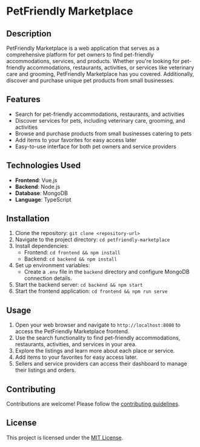 # PetFriendly Marketplace

## Description
PetFriendly Marketplace is a web application that serves as a comprehensive platform for pet owners to find pet-friendly accommodations, services, and products. Whether you're looking for pet-friendly accommodations, restaurants, activities, or services like veterinary care and grooming, PetFriendly Marketplace has you covered. Additionally, discover and purchase unique pet products from small businesses.

## Features
- Search for pet-friendly accommodations, restaurants, and activities
- Discover services for pets, including veterinary care, grooming, and activities
- Browse and purchase products from small businesses catering to pets
- Add items to your favorites for easy access later
- Easy-to-use interface for both pet owners and service providers

## Technologies Used
- **Frontend**: Vue.js
- **Backend**: Node.js
- **Database**: MongoDB
- **Language**: TypeScript

## Installation
1. Clone the repository: `git clone <repository-url>`
2. Navigate to the project directory: `cd petfriendly-marketplace`
3. Install dependencies:
   - Frontend: `cd frontend && npm install`
   - Backend: `cd backend && npm install`
4. Set up environment variables:
   - Create a `.env` file in the `backend` directory and configure MongoDB connection details.
5. Start the backend server: `cd backend && npm start`
6. Start the frontend application: `cd frontend && npm run serve`

## Usage
1. Open your web browser and navigate to `http://localhost:8080` to access the PetFriendly Marketplace frontend.
2. Use the search functionality to find pet-friendly accommodations, restaurants, activities, and services in your area.
3. Explore the listings and learn more about each place or service.
4. Add items to your favorites for easy access later.
5. Sellers and service providers can access their dashboard to manage their listings and orders.

## Contributing
Contributions are welcome! Please follow the [contributing guidelines](CONTRIBUTING.md).

## License
This project is licensed under the [MIT License](LICENSE).
